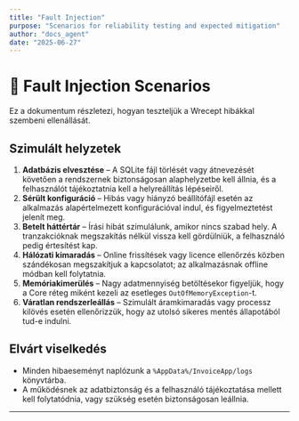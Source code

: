 ```yaml
---
title: "Fault Injection"
purpose: "Scenarios for reliability testing and expected mitigation"
author: "docs_agent"
date: "2025-06-27"
---
```


# 🐞 Fault Injection Scenarios

Ez a dokumentum részletezi, hogyan teszteljük a Wrecept hibákkal szembeni ellenállását.

## Szimulált helyzetek

1. **Adatbázis elvesztése** – A SQLite fájl törlését vagy átnevezését követően a rendszernek biztonságosan alaphelyzetbe kell állnia, és a felhasználót tájékoztatnia kell a helyreállítás lépéseiről.
2. **Sérült konfiguráció** – Hibás vagy hiányzó beállítófájl esetén az alkalmazás alapértelmezett konfigurációval indul, és figyelmeztetést jelenít meg.
3. **Betelt háttértár** – Írási hibát szimulálunk, amikor nincs szabad hely. A tranzakcióknak megszakítás nélkül vissza kell gördülniük, a felhasználó pedig értesítést kap.
4. **Hálózati kimaradás** – Online frissítések vagy licence ellenőrzés közben szándékosan megszakítjuk a kapcsolatot; az alkalmazásnak offline módban kell folytatnia.
5. **Memóriakimerülés** – Nagy adatmennyiség betöltésekor figyeljük, hogy a Core réteg miként kezeli az esetleges `OutOfMemoryException`-t.
6. **Váratlan rendszerleállás** – Szimulált áramkimaradás vagy processz kilövés esetén ellenőrizzük, hogy az utolsó sikeres mentés állapotából tud-e indulni.

## Elvárt viselkedés

* Minden hibaeseményt naplózunk a `%AppData%/InvoiceApp/logs` könyvtárba.
* A működésnek az adatbiztonság és a felhasználó tájékoztatása mellett kell folytatódnia, vagy szükség esetén biztonságosan leállnia.

---
